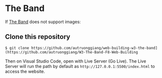 # The Band

If [The Band](https://github.com/autruonggiang/W3-The-Band-F8-Web-Building/) does not support images:

## Clone this repository
`$ git clone https://github.com/autruonggiang/web-building-w3-the-band](https://github.com/autruonggiang/W3-The-Band-F8-Web-Building`

Then on Visual Studio Code, open with Live Server (Go Live). The Live Server will run the path by default as `http://127.0.0.1:5500/index.html` to access the website.
